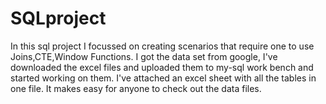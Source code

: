 # SQLproject
In this sql project I focussed on creating scenarios that require one to use Joins,CTE,Window Functions.
I got the data set from google, I've downloaded the excel files and uploaded them to my-sql work bench and started working on them.
I've attached an excel sheet with all the tables in one file. It makes easy for anyone to check out the data files.
